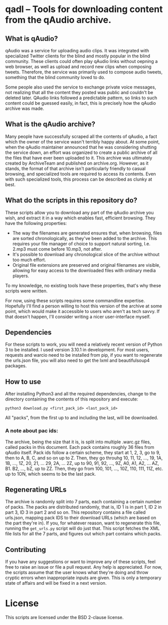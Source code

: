 # qadl – Tools for downloading content from the qAudio archive.

## What is qAudio?

qAudio was a service for uploading audio clips. It was integrated with specialized Twitter clients for the blind and mostly popular in the blind community. These clients could often play qAudio links without oepning a web browser, as well as upload and record new clips when composing tweets. Therefore, the service was primarily used to compose audio tweets, something that the blind community loved to do.

Some people also used the service to exchange private voice messages, not realizing that all the content they posted was public and couldn't be deleted later. QAudio links followed a predictable pattern, so links to such content could be guessed easily, in fact, this is precisely how the qAudio archive was made.

## What is the qAudio archive?

Many people have successfully scraped all the contents of qAudio, a fact which the owner of the service wasn't terribly happy about. At some point, when the qAudio maintainer announced that he was considering shutting the service down, an effort was organized to create a public archive of all the files that have ever been uploaded to it. This archive was ultimately created by ArchiveTeam and published on archive.org. However, as it stands, the format of that archive isn't particularly friendly to casual browsing, and specialized tools are required to access its contents. Even with such specialized tools, this process can be described as clunky at best.

## What do the scripts in this repository do?

These scripts allow you to download any part of the qAudio archive you wish, and extract it in a way which enables fast, efficient browsing. They have the following properties:

- The way the filenames are generated ensures that, when browsing, files are sorted chronologically, as they've been added to the archive. This requires your file manager of choice to support natural sorting, I.e. 2.mp3 must come before 10.mp3, not after.
- It's possible to download any chronological slice of the archive without too much effort.
- Original file extensions are preserved and original filenames are visible, allowing for easy access to the downloaded files with ordinary media players.

To my knowledge, no existing tools have these properties, that's why these scripts were written.

For now, using these scripts requires some commandline expertise. Hopefully I'll find a person willing to host this version of the archive at some point, which would make it accessible to users who aren't as tech savvy. If that doesn't happen, I'll consider writing a nicer user-interface myself.

## Dependencies

For these scripts to work, you will need a relatively recent version of Python 3 to be installed. I used version 3.10.1 in development. For most users, requests and warcio need to be installed from pip, if you want to regenerate the urls.json file, you will also need to get the lxml and beautifulsoup4 packages.

## How to use

After installing Python3 and all the required dependencies, change to the directory containing the contents of this repository and execute:

```
python3 download.py <first_pack_id> <last_pack_id>
```

All "packs", from the first up to and including the last, will be downloaded.

### A note about pac ids:

The archive, being the size that it is, is split into multiple .warc.gz files, called packs in this document. Each pack contains roughly 36 files from qAudio itself. Pack ids follow a certain scheme, they start at 1, 2, 3, go to 9, then to A, B, C, and so on up to Z. Then, they go throuhg 10, 11, 12, ..., 19, 1A, 1B, ..., 1Z, 20, 21, ... 29, 2A, ... 2Z, up to 90, 91, 92, ..., 9Z, A0, A1, A2, ... AZ, B1. B2, ..., bZ, up to ZZ. Then, they go from 100, 101, ..., 10Z, 110, 111, 11Z, etc. up to 1ON, which seems to be the last pack.

## Regenerating URLs

The archive is randomly split into 7 parts, each containing a certain number of packs. The packs are distributed randomly, that is, ID 1 is in part 1, ID 2 in part 3, ID 3 in part 2 and so on. This repository contains a file called urls.json, mapping pack IDS to their download URLs (which are based on the part they're in). If you, for whatever reason, want to regenerate this file, running the `get_urls.py` script will do just that. This script fetches the XML file lists for all the 7 parts, and figures out which part contains which packs.

## Contributing

If you have any suggestions or want to improve any of these scripts, feel free to raise an issue or file a pull request. Any help is appreciated. For now, the scripts assume that the user knows what they're doing and throw cryptic errors when inappropriate inputs are given. This is only a temporary state of affairs and will be fixed in a next version.

# License

This scripts are licensed under the BSD 2-clause license.
